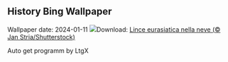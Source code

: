 ## History Bing Wallpaper
Wallpaper date: 2024-01-11
![](https://www.bing.com/th?id=OHR.LynxSnow_IT-IT4529092262_UHD.jpg&w=1000)Download: [Lince eurasiatica nella neve (© Jan Stria/Shutterstock)](https://www.bing.com/th?id=OHR.LynxSnow_IT-IT4529092262_UHD.jpg)

Auto get programm by LtgX
